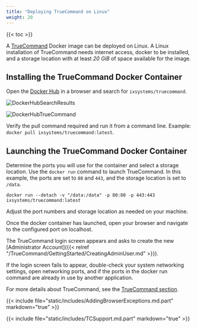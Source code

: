 ```yaml
---
title: "Deploying TrueCommand on Linux"
weight: 20
---
```



{{< toc >}}

A [TrueCommand](https://www.truenas.com/truecommand/) Docker image can be deployed on Linux.
A Linux installation of TrueCommand needs internet access, docker to be installed, and a storage location with at least *20 GiB* of space available for the image. 

## Installing the TrueCommand Docker Container

Open the [Docker Hub](https://hub.docker.com) in a browser and search for `ixsystems/truecommand`.

![DockerHubSearchResults](/images/TrueCommand/DockerHubSearchResults.png "Finding the TrueCommand Container")

![DockerHubTrueCommand](/images/TrueCommand/DockerHubTrueCommand.png "TrueCommand Container details")

Verify the pull command required and run it from a command line. Example: `docker pull ixsystems/truecommand:latest`.

## Launching the TrueCommand Docker Container

Determine the ports you will use for the container and select a storage location.  Use the `docker run` command to launch TrueCommand.  In this example, the ports are set to `80` and `443`, and the storage location is set to `/data`.

```docker run --detach -v "/data:/data" -p 80:80 -p 443:443 ixsystems/truecommand:latest```

Adjust the port numbers and storage location as needed on your machine.

Once the docker container has launched, open your browser and navigate to the configured port on localhost. 

The TrueCommand login screen appears and asks to create the new [Administrator Account]({{< relref "/TrueCommand/GettingStarted/CreatingAdminUser.md" >}}).

If the login screen fails to appear, double-check your system networking settings, open networking ports, and if the ports in the docker run command are already in use by another application.

For more details about TrueCommand, see the [TrueCommand section](/TrueCommand/).

{{< include file="static/includes/AddingBrowserExceptions.md.part" markdown="true" >}}

{{< include file="static/includes/TCSupport.md.part" markdown="true" >}}
